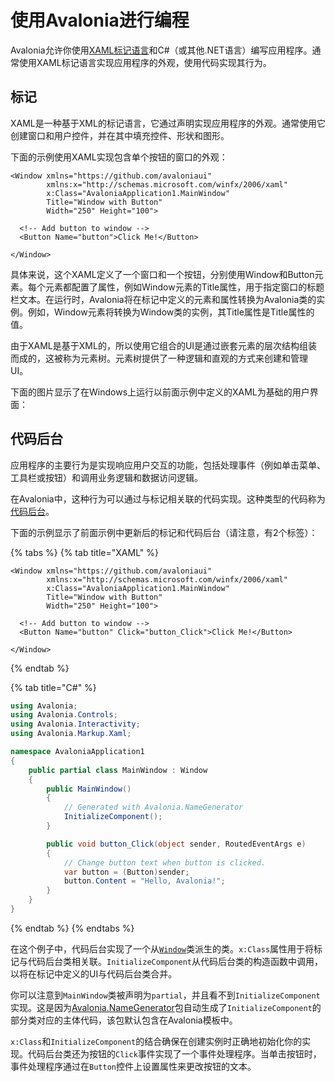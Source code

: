 # 使用Avalonia进行编程

Avalonia允许你使用[XAML标记语言](https://docs.avaloniaui.net/guides/basics/introduction-to-xaml)和C#（或其他.NET语言）编写应用程序。通常使用XAML标记语言实现应用程序的外观，使用代码实现其行为。

## 标记

XAML是一种基于XML的标记语言，它通过声明实现应用程序的外观。通常使用它创建窗口和用户控件，并在其中填充控件、形状和图形。

下面的示例使用XAML实现包含单个按钮的窗口的外观：

```markup
<Window xmlns="https://github.com/avaloniaui"
        xmlns:x="http://schemas.microsoft.com/winfx/2006/xaml"
        x:Class="AvaloniaApplication1.MainWindow"
        Title="Window with Button"
        Width="250" Height="100">

  <!-- Add button to window -->
  <Button Name="button">Click Me!</Button>

</Window>
```

具体来说，这个XAML定义了一个窗口和一个按钮，分别使用Window和Button元素。每个元素都配置了属性，例如Window元素的Title属性，用于指定窗口的标题栏文本。在运行时，Avalonia将在标记中定义的元素和属性转换为Avalonia类的实例。例如，Window元素将转换为Window类的实例，其Title属性是Title属性的值。

由于XAML是基于XML的，所以使用它组合的UI是通过嵌套元素的层次结构组装而成的，这被称为元素树。元素树提供了一种逻辑和直观的方式来创建和管理UI。

下面的图片显示了在Windows上运行以前面示例中定义的XAML为基础的用户界面：

## 代码后台

应用程序的主要行为是实现响应用户交互的功能，包括处理事件（例如单击菜单、工具栏或按钮）和调用业务逻辑和数据访问逻辑。

在Avalonia中，这种行为可以通过与标记相关联的代码实现。这种类型的代码称为[代码后台](https://docs.avaloniaui.net/guides/basics/code-behind)。

下面的示例显示了前面示例中更新后的标记和代码后台（请注意，有2个标签）：

{% tabs %}
{% tab title="XAML" %}
```markup
<Window xmlns="https://github.com/avaloniaui"
        xmlns:x="http://schemas.microsoft.com/winfx/2006/xaml"
        x:Class="AvaloniaApplication1.MainWindow"
        Title="Window with Button"
        Width="250" Height="100">

  <!-- Add button to window -->
  <Button Name="button" Click="button_Click">Click Me!</Button>

</Window>
```
{% endtab %}

{% tab title="C#" %}
```csharp
using Avalonia;
using Avalonia.Controls;
using Avalonia.Interactivity;
using Avalonia.Markup.Xaml;

namespace AvaloniaApplication1
{
    public partial class MainWindow : Window
    {
        public MainWindow()
        {
            // Generated with Avalonia.NameGenerator
            InitializeComponent();
        }

        public void button_Click(object sender, RoutedEventArgs e)
        {
            // Change button text when button is clicked.
            var button = (Button)sender;
            button.Content = "Hello, Avalonia!";
        }
    }
}
```
{% endtab %}
{% endtabs %}

在这个例子中，代码后台实现了一个从[`Window`](https://docs.avaloniaui.net/docs/getting-started/windows)类派生的类。`x:Class`属性用于将标记与代码后台类相关联。`InitializeComponent`从代码后台类的构造函数中调用，以将在标记中定义的UI与代码后台类合并。

你可以注意到`MainWindow`类被声明为`partial`，并且看不到`InitializeComponent`实现。这是因为[Avalonia.NameGenerator](https://github.com/AvaloniaUI/Avalonia.NameGenerator)包自动生成了`InitializeComponent`的部分类对应的主体代码，该包默认包含在Avalonia模板中。

`x:Class`和`InitializeComponent`的结合确保在创建实例时正确地初始化你的实现。代码后台类还为按钮的`Click`事件实现了一个事件处理程序。当单击按钮时，事件处理程序通过在`Button`控件上设置属性来更改按钮的文本。
